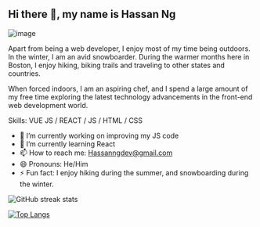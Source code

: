 ## Hi there 👋, my name is Hassan Ng


![image](https://user-images.githubusercontent.com/107250690/197091928-246960e4-f153-4a34-a1ac-e59a5298735a.png)



Apart from being a web developer, I enjoy most of my time being outdoors. In the winter, I am an avid snowboarder. During the warmer months here in Boston, I enjoy hiking, biking trails and traveling to other states and countries.

When forced indoors, I am an aspiring chef, and I spend a large amount of my free time exploring the latest technology advancements in the front-end web development world.

Skills: VUE JS / REACT / JS / HTML / CSS

- 🔭 I’m currently working on improving my JS code 
- 🌱 I’m currently learning React 
- 📫 How to reach me: Hassanngdev@gmail.com 
- 😄 Pronouns: He/Him 
- ⚡ Fun fact: I enjoy hiking during the summer, and snowboarding during the winter. 

![GitHub streak stats](https://streak-stats.demolab.com/?user=hassanng-dev)  

[![Top Langs](https://github-readme-stats.vercel.app/api/top-langs/?username=hassanng-dev)](https://github.com/anuraghazra/github-readme-stats)



